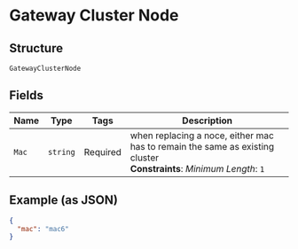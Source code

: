 
# Gateway Cluster Node

## Structure

`GatewayClusterNode`

## Fields

| Name | Type | Tags | Description |
|  --- | --- | --- | --- |
| `Mac` | `string` | Required | when replacing a noce, either mac has to remain the same as existing cluster<br>**Constraints**: *Minimum Length*: `1` |

## Example (as JSON)

```json
{
  "mac": "mac6"
}
```

